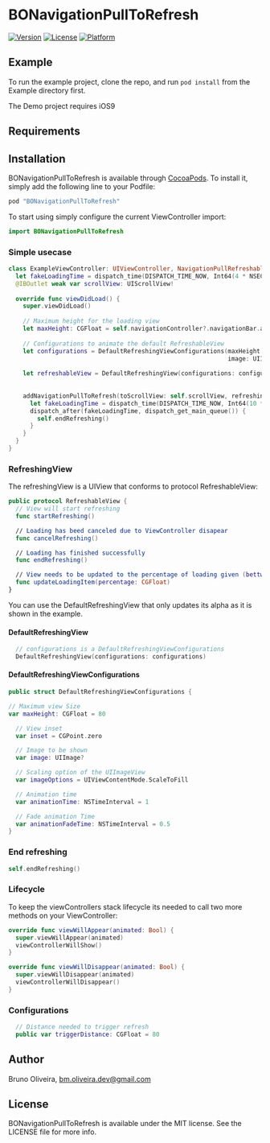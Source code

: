# BONavigationPullToRefresh

[![Version](https://img.shields.io/cocoapods/v/BONavigationPullToRefresh.svg?style=flat)](http://cocoapods.org/pods/BONavigationPullToRefresh)
[![License](https://img.shields.io/cocoapods/l/BONavigationPullToRefresh.svg?style=flat)](http://cocoapods.org/pods/BONavigationPullToRefresh)
[![Platform](https://img.shields.io/cocoapods/p/BONavigationPullToRefresh.svg?style=flat)](http://cocoapods.org/pods/BONavigationPullToRefresh)

## Example

To run the example project, clone the repo, and run `pod install` from the Example directory first.

The Demo project requires iOS9

## Requirements


## Installation

BONavigationPullToRefresh is available through [CocoaPods](http://cocoapods.org). To install
it, simply add the following line to your Podfile:

```ruby
pod "BONavigationPullToRefresh"
```

To start using simply configure the current ViewController import:

```swift
import BONavigationPullToRefresh
```

### Simple usecase

```swift 
class ExampleViewController: UIViewController, NavigationPullRefreshable {
  let fakeLoadingTime = dispatch_time(DISPATCH_TIME_NOW, Int64(4 * NSEC_PER_SEC))
  @IBOutlet weak var scrollView: UIScrollView!
  
  override func viewDidLoad() {
    super.viewDidLoad()
  
    // Maximum height for the loading view
    let maxHeight: CGFloat = self.navigationController?.navigationBar.absoluteHeight ?? 10
  
    // Configurations to animate the default RefreshableView
    let configurations = DefaultRefreshingViewConfigurations(maxHeight: maxHeight,
                                                             image: UIImage(named: "sample"))
  
    let refreshableView = DefaultRefreshingView(configurations: configurations)
  
  
    addNavigationPullToRefresh(toScrollView: self.scrollView, refreshingView: refreshableView) {
      let fakeLoadingTime = dispatch_time(DISPATCH_TIME_NOW, Int64(10 * NSEC_PER_SEC))
      dispatch_after(fakeLoadingTime, dispatch_get_main_queue()) {
        self.endRefreshing()
      }
    }
  }
}
```




### RefreshingView
The refreshingView is a UIView that conforms to protocol RefreshableView:

```swift
public protocol RefreshableView {
  // View will start refreshing 
  func startRefreshing()

  // Loading has beed canceled due to ViewController disapear
  func cancelRefreshing()

  // Loading has finished successfully
  func endRefreshing()

  // View needs to be updated to the percentage of loading given (bettween 0 - 1)
  func updateLoadingItem(percentage: CGFloat)
}
```
You can use the DefaultRefreshingView that only updates its alpha as it is shown in the example.

#### DefaultRefreshingView

```swift
  // configurations is a DefaultRefreshingViewConfigurations
  DefaultRefreshingView(configurations: configurations)
```

#### DefaultRefreshingViewConfigurations

```swift
public struct DefaultRefreshingViewConfigurations {

// Maximum view Size
var maxHeight: CGFloat = 80

  // View inset
  var inset = CGPoint.zero

  // Image to be shown
  var image: UIImage?

  // Scaling option of the UIImageView
  var imageOptions = UIViewContentMode.ScaleToFill

  // Animation time
  var animationTime: NSTimeInterval = 1

  // Fade animation Time
  var animationFadeTime: NSTimeInterval = 0.5
}
```

### End refreshing

```swift
self.endRefreshing()
```

### Lifecycle
To keep the viewControllers stack lifecycle its needed to call two more methods on your ViewController:

```swift
override func viewWillAppear(animated: Bool) {
  super.viewWillAppear(animated)
  viewControllerWillShow()
}

override func viewWillDisappear(animated: Bool) {
  super.viewWillDisappear(animated)
  viewControllerWillDisappear()
}
```

### Configurations

```swift
  // Distance needed to trigger refresh
  public var triggerDistance: CGFloat = 80

```

## Author

Bruno Oliveira, bm.oliveira.dev@gmail.com

## License

BONavigationPullToRefresh is available under the MIT license. See the LICENSE file for more info.
